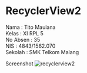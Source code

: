 # RecyclerView2

Nama : Tito Maulana <br>
Kelas : XI RPL 5 <br>
No Absen : 35 <br>
NIS : 4843/1562.070 <br>
Sekolah : SMK Telkom Malang <br>

Screenshot
![recyclerview2](https://cloud.githubusercontent.com/assets/21335132/21969169/897db9f2-dbce-11e6-9528-c3f55bda60a5.jpg)
